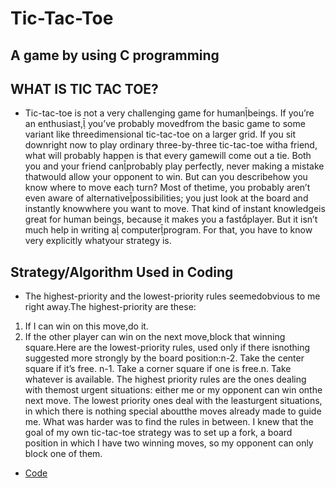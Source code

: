 # Tic-Tac-Toe

## A game by using C programming

## WHAT IS TIC TAC TOE?
- Tic-tac-toe  is  not  a  very  challenging  game  for  humanbeings.  If you’re  an  enthusiast, you’ve  probably  movedfrom  the  basic  game  to  some  variant  like  threedimensional  tic-tac-toe on  a larger  grid.  If you sit downright now to play ordinary three-by-three tic-tac-toe witha  friend,  what  will  probably  happen  is  that  every  gamewill  come  out  a  tie.  Both  you  and  your  friend  canprobably  play  perfectly,  never  making  a  mistake  thatwould allow your opponent to win. But can you describehow  you  know  where  to  move  each  turn?  Most  of  thetime, you  probably  aren’t  even  aware  of  alternativepossibilities; you just look at the board and instantly knowwhere you want to move. That kind of instant knowledgeis  great  for  human  beings,  because  it  makes  you  a  fastplayer.  But  it  isn’t  much  help  in  writing  a computerprogram. For that, you have to know very explicitly whatyour strategy is.

## Strategy/Algorithm Used in Coding
- The highest-priority and the lowest-priority rules seemedobvious to me right away.The highest-priority are these:
 1. If I can win on this move,do it.
 2. If the other player can win on the next move,block that winning square.Here  are  the  lowest-priority  rules, used  only  if  there  isnothing suggested more strongly by the board position:n-2. Take the center square if it’s free. n-1. Take a corner square if one is free.n. Take whatever is available. The  highest  priority  rules  are  the  ones  dealing  with  themost urgent situations: either me or my opponent can win onthe next move. The lowest priority ones deal with the leasturgent  situations, in  which  there  is  nothing  special  aboutthe moves already made to guide me. What was harder was to find the rules in between. I knew that the goal of my own tic-tac-toe strategy was to set up a fork, a board position in which I have two winning moves, so my opponent can only block one of them.

- [Code](https://github.com/Yash9460/Tic-Tac-Toe/blob/main/Code.c)
